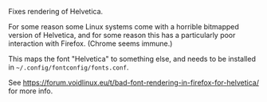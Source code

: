 Fixes rendering of Helvetica.

For some reason some Linux systems come with a horrible bitmapped
version of Helvetica, and for some reason this has a particularly poor
interaction with Firefox. (Chrome seems immune.)

This maps the font "Helvetica" to something else, and needs to be
installed in `~/.config/fontconfig/fonts.conf`.

See
<https://forum.voidlinux.eu/t/bad-font-rendering-in-firefox-for-helvetica/>
for more info.

